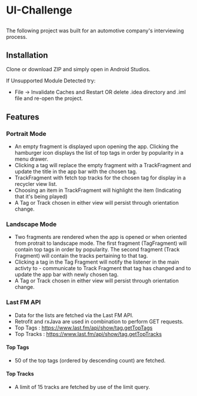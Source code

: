 # UI-Challenge
##
The following project was built for an automotive company's interviewing process.

## Installation
Clone or download ZIP and simply open in Android Studios.

If Unsupported Module Detected try:
- File -> Invalidate Caches and Restart OR delete .idea directory and .iml file and re-open the project.


## Features
### Portrait Mode
- An empty fragment is displayed upon opening the app. Clicking the hamburger icon displays the list of top tags in order by popularity in a menu drawer.
- Clicking a tag will replace the empty fragment with a TrackFragment and update the title in the app bar with the chosen tag.
- TrackFragment with fetch top tracks for the chosen tag for display in a recycler view list.
- Choosing an item in TrackFragment will highlight the item (Indicating that it's being played) 
- A Tag or Track chosen in either view will persist through orientation change.

### Landscape Mode
- Two fragments are rendered when the app is opened or when oriented from protrait to landscape mode. The first fragment (TagFragment) will contain top tags in order by popularity. The second fragment (Track Fragment) will contain the tracks pertaining to that tag.
- Clicking a tag in the Tag Fragment will notify the listener in the main activty to - communicate to Track Fragment that tag has changed and to update the app bar with newly chosen tag.
- A Tag or Track chosen in either view will persist through orientation change.

### Last FM API
- Data for the lists are fetched via the Last FM API.
- Retrofit and rxJava are used in combination to perform GET requests.
- Top Tags  : https://www.last.fm/api/show/tag.getTopTags
- Top Tracks  : https://www.last.fm/api/show/tag.getTopTracks

#### Top Tags
- 50 of the top tags (ordered by descending count) are fetched.

#### Top Tracks
- A limit of 15 tracks are fetched by use of the limit query.

